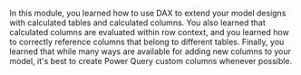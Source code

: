 In this module, you learned how to use DAX to extend your model designs with calculated tables and calculated columns. You also learned that calculated columns are evaluated within row context, and you learned how to correctly reference columns that belong to different tables. Finally, you learned that while many ways are available for adding new columns to your model, it's best to create Power Query custom columns whenever possible.
